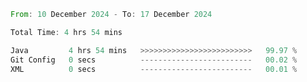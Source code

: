 <!--START_SECTION:waka-->

```rust
From: 10 December 2024 - To: 17 December 2024

Total Time: 4 hrs 54 mins

Java         4 hrs 54 mins   >>>>>>>>>>>>>>>>>>>>>>>>>   99.97 %
Git Config   0 secs          -------------------------   00.02 %
XML          0 secs          -------------------------   00.01 %
```

<!--END_SECTION:waka-->

